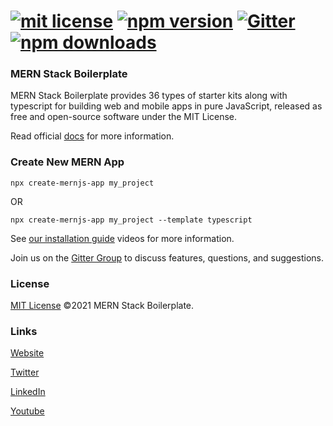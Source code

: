 # [![mit license](https://img.shields.io/github/license/mernjs/create-mernjs-app)](https://github.com/mernjs/create-mernjs-app/blob/master/LICENSE) [![npm version](https://img.shields.io/npm/v/create-mernjs-app)](https://www.npmjs.com/package/create-mernjs-app) [![Gitter](https://badges.gitter.im/mernjs/mernjs.svg)](https://gitter.im/mernjs/mernjs-community) [![npm downloads](https://img.shields.io/npm/dy/create-mernjs-app)](https://www.npmjs.com/package/create-mernjs-app)

### MERN Stack Boilerplate
MERN Stack Boilerplate provides 36 types of starter kits along with typescript for building web and mobile apps in pure JavaScript, released as free and open-source software under the MIT License.

Read official [docs](https://mernjs.org) for more information.

### Create New MERN App
```
npx create-mernjs-app my_project
```
OR   
```
npx create-mernjs-app my_project --template typescript
```

See [our installation guide](https://www.youtube.com/channel/UCAcmuHoa3sEN_KuwFYk6xMw/playlists) videos for more information.

Join us on the [Gitter Group](https://gitter.im/mernjs/mernjs-community) to discuss features, questions, and suggestions.

### License
[MIT License](https://github.com/mernjs/create-mernjs-app/blob/master/LICENSE) ©2021 MERN Stack Boilerplate.

### Links
[Website](https://mernjs.org)

[Twitter](https://twitter.com/mernjs)

[LinkedIn](https://www.linkedin.com/in/mernjs-community-269551191/)

[Youtube](https://www.youtube.com/channel/UCAcmuHoa3sEN_KuwFYk6xMw/playlists)